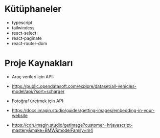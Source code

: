 # Kütüphaneler

- typescript
- tailwindcss
- react-select
- react-paginate
- react-router-dom

# Proje Kaynakları

- Araç verileri için API:
- https://public.opendatasoft.com/explore/dataset/all-vehicles-model/api/?sort=scharger

- Fotoğraf üretmek için API:
- https://docs.imagin.studio/guides/getting-images/embedding-in-your-website
- https://cdn.imagin.studio/getImage?customer=hrjavascript-mastery&make=BMW&modelFamily=m4
